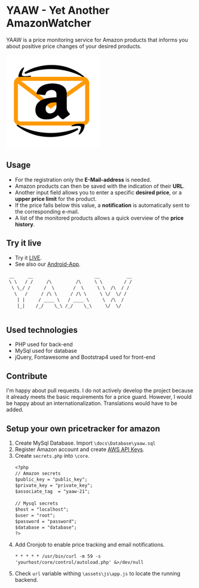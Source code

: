 

# YAAW -  Yet Another AmazonWatcher
YAAW is a price monitoring service for Amazon products that informs you about positive price changes of your desired products.

![YAAW-LOGO](assets/img/AmazonWatcher3.png)

## Usage
- For the registration only the **E-Mail-address** is needed.
- Amazon products can then be saved with the indication of their **URL**.
- Another input field allows you to enter a specific **desired price**, or a **upper price limit** for the product. 
- If the price falls below this value, a **notification** is automatically sent to the corresponding e-mail.
- A list of the monitored products allows a quick overview of the **price history**. 

## Try it live
* Try it [LIVE](https://www.yaaw.de/).
* See also our [Android-App](https://play.google.com/store/apps/details?id=de.javan.yaaw).

```
 __     __                       __          __
 \ \   / /     /\         /\     \ \        / /
  \ \_/ /     /  \       /  \     \ \  /\  / / 
   \   /     / /\ \     / /\ \     \ \/  \/ /  
    | |     / ____ \   / ____ \     \  /\  /   
    |_|    /_/    \_\ /_/    \_\     \/  \/     
    
```

## Used technologies
* PHP used for back-end
* MySql used for database
* jQuery, Fontawesome and Bootstrap4 used for front-end

## Contribute
I'm happy about pull requests. I do not actively develop the project because it already meets the basic requirements for a price guard. However, I would be happy about an internationalization. Translations would have to be added. 

## Setup your own pricetracker for amazon

1. Create MySql Database. Import `\docs\Database\yaaw.sql`
2. Register Amazon account and create [AWS API Keys](https://console.aws.amazon.com/iam/home?region=us-west-2#/security_credential).
3. Create `secrets.php` into `\core`.
    ```
    <?php
    // Amazon secrets
    $public_key = "public_key";
    $private_key = "private_key";
    $associate_tag  = "yaaw-21"; 
    
    // Mysql secrets
    $host = "localhost";
    $user = "root";
    $password = "password";
    $database = "database";
    ?>
    ```
4. Add Cronjob to enable price tracking and email notifications.
    ```
    * * * * * /usr/bin/curl -m 59 -s 'yourhost/core/control/autoload.php' &>/dev/null
    ```
5. Check `url` variable withing `\assets\js\app.js` to locate the running backend.
